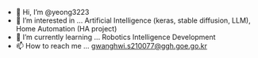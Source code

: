 - 👋 Hi, I’m @yeong3223
- 👀 I’m interested in ... Artificial Intelligence (keras, stable diffusion, LLM), Home Automation (HA project)
- 🌱 I’m currently learning ... Robotics Intelligence Development
- 📫 How to reach me ... gwanghwi.s210077@ggh.goe.go.kr
